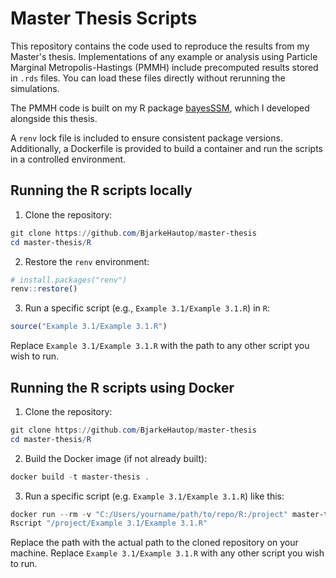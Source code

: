 # Master Thesis Scripts

This repository contains the code used to reproduce the results from my
Master's thesis.
Implementations of any example or analysis using Particle Marginal 
Metropolis-Hastings (PMMH) include precomputed results stored in `.rds` files. 
You can load these files directly without rerunning the simulations.

The PMMH code is built on my R package
[bayesSSM](https://bjarkehautop.github.io/bayesSSM/), which I developed 
alongside this thesis.  

A `renv` lock file is included to ensure consistent package versions. 
Additionally, a Dockerfile is provided to build a container and run the scripts
in a controlled environment.

## Running the R scripts locally

1. Clone the repository:

```powershell
git clone https://github.com/BjarkeHautop/master-thesis
cd master-thesis/R
```

2. Restore the `renv` environment:

```r
# install.packages("renv")
renv::restore()
```

3. Run a specific script (e.g., `Example 3.1/Example 3.1.R`) in `R`:

```r
source("Example 3.1/Example 3.1.R")
```

Replace `Example 3.1/Example 3.1.R` with the path to any other script you 
wish to run.

## Running the R scripts using Docker

1. Clone the repository:

```powershell
git clone https://github.com/BjarkeHautop/master-thesis
cd master-thesis/R
```

2. Build the Docker image (if not already built):

```powershell
docker build -t master-thesis .
```

3. Run a specific script (e.g. `Example 3.1/Example 3.1.R`) like this:

```powershell
docker run --rm -v "C:/Users/yourname/path/to/repo/R:/project" master-thesis `
Rscript "/project/Example 3.1/Example 3.1.R"
```

Replace the path with the actual path to the cloned repository on your
machine. Replace `Example 3.1/Example 3.1.R` with any other script you wish to 
run.
